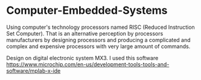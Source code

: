 # Computer-Embedded-Systems
Using computer's technology processors named RISC (Reduced Instruction Set Computer).
That is an alternative perception by processors manufacturers by designing processors and
producing a complicated and complex and expensive processors with very large amount
of commands.

Design on digital electronic system MX3.
I used this software https://www.microchip.com/en-us/development-tools-tools-and-software/mplab-x-ide
